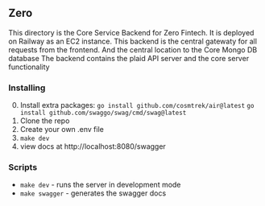 ## Zero

This directory is the Core Service Backend for Zero Fintech. It is deployed on Railway as an EC2 instance.
This backend is the central gatewaty for all requests from the frontend. And the central location to the Core Mongo DB database 
The backend contains the plaid API server and the core server functionality

### Installing

0. Install extra packages: 
    ```go install github.com/cosmtrek/air@latest```
    ```go install github.com/swaggo/swag/cmd/swag@latest```
1. Clone the repo
2. Create your own .env file
3. ```make dev```
4. view docs at http://localhost:8080/swagger

### Scripts

- ```make dev``` - runs the server in development mode
- ```make swagger``` - generates the swagger docs

